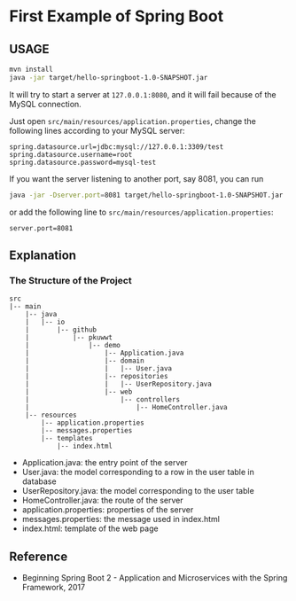 # First Example of Spring Boot

## USAGE

```bash
mvn install
java -jar target/hello-springboot-1.0-SNAPSHOT.jar
```

It will try to start a server at `127.0.0.1:8080`, and it will fail because of the MySQL connection.

Just open `src/main/resources/application.properties`, change the following lines according to your MySQL server:

```
spring.datasource.url=jdbc:mysql://127.0.0.1:3309/test
spring.datasource.username=root
spring.datasource.password=mysql-test
```

If you want the server listening to another port, say 8081, you can run
```bash
java -jar -Dserver.port=8081 target/hello-springboot-1.0-SNAPSHOT.jar
```

or add the following line to `src/main/resources/application.properties`:
```
server.port=8081
```

## Explanation

### The Structure of the Project

```
src
|-- main
    |-- java
    |   |-- io
    |       |-- github
    |           |-- pkuwwt
    |               |-- demo
    |                   |-- Application.java
    |                   |-- domain
    |                   |   |-- User.java
    |                   |-- repositories
    |                   |   |-- UserRepository.java
    |                   |-- web
    |                       |-- controllers
    |                           |-- HomeController.java
    |-- resources
        |-- application.properties
        |-- messages.properties
        |-- templates
            |-- index.html
```

  * Application.java: the entry point of the server
  * User.java: the model corresponding to a row in the user table in database
  * UserRepository.java: the model corresponding to the user table
  * HomeController.java: the route of the server
  * application.properties: properties of the server
  * messages.properties: the message used in index.html
  * index.html: template of the web page

## Reference

  * Beginning Spring Boot 2 - Application and Microservices with the Spring Framework, 2017

